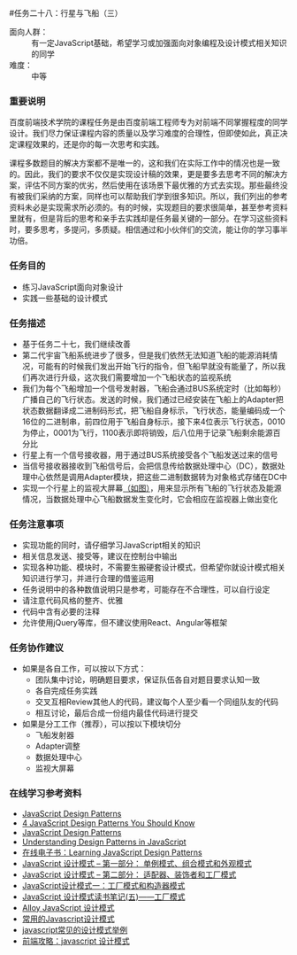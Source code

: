 #任务二十八：行星与飞船（三）
<dl>
<dt>面向人群：</dt>
<dd>有一定JavaScript基础，希望学习或加强面向对象编程及设计模式相关知识的同学</dd>
<dt>难度：</dt>
<dd>中等</dd>
</dl>

<h3>重要说明</h3>
<p>百度前端技术学院的课程任务是由百度前端工程师专为对前端不同掌握程度的同学设计。我们尽力保证课程内容的质量以及学习难度的合理性，但即使如此，真正决定课程效果的，还是你的每一次思考和实践。</p>
<p>课程多数题目的解决方案都不是唯一的，这和我们在实际工作中的情况也是一致的。因此，我们的要求不仅仅是实现设计稿的效果，更是要多去思考不同的解决方案，评估不同方案的优劣，然后使用在该场景下最优雅的方式去实现。那些最终没有被我们采纳的方案，同样也可以帮助我们学到很多知识。所以，我们列出的参考资料未必是实现需求所必须的。有的时候，实现题目的要求很简单，甚至参考资料里就有，但是背后的思考和亲手去实践却是任务最关键的一部分。在学习这些资料时，要多思考，多提问，多质疑。相信通过和小伙伴们的交流，能让你的学习事半功倍。</p>

<h3>任务目的</h3>
<ul>
    <li>练习JavaScript面向对象设计</li>
    <li>实践一些基础的设计模式</li>
</ul>

<h3>任务描述</h3>
<ul>
    <li>基于任务二十七，我们继续改善</li>
    <li>第二代宇宙飞船系统进步了很多，但是我们依然无法知道飞船的能源消耗情况，可能有的时候我们发出开始飞行的指令，但飞船早就没有能量了，所以我们再次进行升级，这次我们需要增加一个飞船状态的监视系统</li>
    <li>我们为每个飞船增加一个信号发射器，飞船会通过BUS系统定时（比如每秒）广播自己的飞行状态。发送的时候，我们通过已经安装在飞船上的Adapter把状态数据翻译成二进制码形式，把飞船自身标示，飞行状态，能量编码成一个16位的二进制串，前四位用于飞船自身标示，接下来4位表示飞行状态，0010为停止，0001为飞行，1100表示即将销毁，后八位用于记录飞船剩余能源百分比</li>
    <li>行星上有一个信号接收器，用于通过BUS系统接受各个飞船发送过来的信号</li>
    <li>当信号接收器接收到飞船信号后，会把信息传给数据处理中心（DC），数据处理中心依然是调用Adapter模块，把这些二进制数据转为对象格式存储在DC中</li>
    <li>实现一个行星上的监视大屏幕<a target="_blank" href="http://7xrp04.com1.z0.glb.clouddn.com/task_2_28_1.jpg">（如图）</a>，用来显示所有飞船的飞行状态及能源情况，当数据处理中心飞船数据发生变化时，它会相应在监视器上做出变化</li>
</ul>

<h3>任务注意事项</h3>
<ul>
    <li>实现功能的同时，请仔细学习JavaScript相关的知识</li>
    <li>相关信息发送、接受等，建议在控制台中输出</li>
    <li>实现各种功能、模块时，不需要生搬硬套设计模式，但希望你就设计模式相关知识进行学习，并进行合理的借鉴运用</li>
    <li>任务说明中的各种数值说明只是参考，可能存在不合理性，可以自行设定</li>
    <li>请注意代码风格的整齐、优雅</li>
    <li>代码中含有必要的注释</li>
    <li>允许使用jQuery等库，但不建议使用React、Angular等框架</li>
</ul>

<h3>任务协作建议</h3>
<ul>
    <li>如果是各自工作，可以按以下方式：
        <ul>
            <li>团队集中讨论，明确题目要求，保证队伍各自对题目要求认知一致</li>
            <li>各自完成任务实践</li>
            <li>交叉互相Review其他人的代码，建议每个人至少看一个同组队友的代码</li>
            <li>相互讨论，最后合成一份组内最佳代码进行提交</li>
        </ul>
    </li>
    <li>如果是分工工作（推荐），可以按以下模块切分
        <ul>
            <li>飞船发射器</li>
            <li>Adapter调整</li>
            <li>数据处理中心</li>
            <li>监视大屏幕</li>
        </ul>
    </li>
</ul>

<h3>在线学习参考资料</h3>
<ul>
    <li><a target="_blank" href="http://www.dofactory.com/javascript/design-patterns">JavaScript Design Patterns</a>
    <li><a target="_blank" href="https://scotch.io/bar-talk/4-javascript-design-patterns-you-should-know">4 JavaScript Design Patterns You Should Know</a>
    <li><a target="_blank" href="https://carldanley.com/javascript-design-patterns/">JavaScript Design Patterns</a>
    <li><a target="_blank" href="http://code.tutsplus.com/tutorials/understanding-design-patterns-in-javascript--net-25930">Understanding Design Patterns in JavaScript</a>
    <li><a target="_blank" href="https://addyosmani.com/resources/essentialjsdesignpatterns/book/">在线电子书：Learning JavaScript Design Patterns</a>
    <li><a target="_blank" href="http://www.adobe.com/cn/devnet/html5/articles/javascript-design-patterns-pt1-singleton-composite-facade.html">JavaScript 设计模式 – 第一部分： 单例模式、组合模式和外观模式</a>
    <li><a target="_blank" href="http://www.adobe.com/cn/devnet/html5/articles/javascript-design-patterns-pt2-adapter-decorator-factory.html">JavaScript 设计模式 – 第二部分： 适配器、装饰者和工厂模式</a>
    <li><a target="_blank" href="https://segmentfault.com/a/1190000002525792">JavaScript设计模式一：工厂模式和构造器模式</a>
    <li><a target="_blank" href="https://segmentfault.com/a/1190000000491074">JavaScript 设计模式读书笔记(五)——工厂模式</a>
    <li><a target="_blank" href="http://www.alloyteam.com/2012/10/common-javascript-design-patterns/">Alloy JavaScript 设计模式</a>
    <li><a target="_blank" href="http://blog.jobbole.com/29454/">常用的Javascript设计模式</a>
    <li><a target="_blank" href="http://blog.csdn.net/yingyiledi/article/details/26725795">javascript常见的设计模式举例</a>
    <li><a target="_blank" href="http://www.cnblogs.com/Darren_code/archive/2011/08/31/JavascripDesignPatterns.html">前端攻略：javascript 设计模式</a>
</ul>
